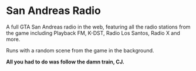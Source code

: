 # San Andreas Radio

A full GTA San Andreas radio in the web, featuring all the radio stations from the game including Playback FM, K-DST, Radio Los Santos, Radio X and more.

Runs with a random scene from the game in the background.

**All you had to do was follow the damn train, CJ.**
